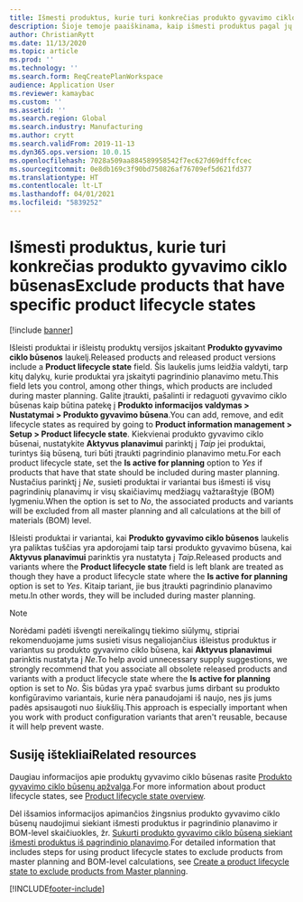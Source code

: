 ```yaml
---
title: Išmesti produktus, kurie turi konkrečias produkto gyvavimo ciklo būsenas
description: Šioje temoje paaiškinama, kaip išmesti produktus pagal jų gyvavimo ciklo būseną naudojant „Planning Optimization“ funkcijas.
author: ChristianRytt
ms.date: 11/13/2020
ms.topic: article
ms.prod: ''
ms.technology: ''
ms.search.form: ReqCreatePlanWorkspace
audience: Application User
ms.reviewer: kamaybac
ms.custom: ''
ms.assetid: ''
ms.search.region: Global
ms.search.industry: Manufacturing
ms.author: crytt
ms.search.validFrom: 2019-11-13
ms.dyn365.ops.version: 10.0.15
ms.openlocfilehash: 7028a509aa884589958542f7ec627d69dffcfcec
ms.sourcegitcommit: 0e8db169c3f90bd750826af76709ef5d621fd377
ms.translationtype: HT
ms.contentlocale: lt-LT
ms.lasthandoff: 04/01/2021
ms.locfileid: "5839252"
---
```

# <a name="exclude-products-that-have-specific-product-lifecycle-states"></a><span data-ttu-id="9fff6-103">Išmesti produktus, kurie turi konkrečias produkto gyvavimo ciklo būsenas</span><span class="sxs-lookup"><span data-stu-id="9fff6-103">Exclude products that have specific product lifecycle states</span></span>

[!include [banner](../../includes/banner.md)]

<span data-ttu-id="9fff6-104">Išleisti produktai ir išleistų produktų versijos įskaitant **Produkto gyvavimo ciklo būsenos** laukelį.</span><span class="sxs-lookup"><span data-stu-id="9fff6-104">Released products and released product versions include a **Product lifecycle state** field.</span></span> <span data-ttu-id="9fff6-105">Šis laukelis jums leidžia valdyti, tarp kitų dalykų, kurie produktai yra įskaityti pagrindinio planavimo metu.</span><span class="sxs-lookup"><span data-stu-id="9fff6-105">This field lets you control, among other things, which products are included during master planning.</span></span> <span data-ttu-id="9fff6-106">Galite įtraukti, pašalinti ir redaguoti gyvavimo ciklo būsenas kaip būtina patekę į **Produkto informacijos valdymas \> Nustatymai \> Produkto gyvavimo būsena**.</span><span class="sxs-lookup"><span data-stu-id="9fff6-106">You can add, remove, and edit lifecycle states as required by going to **Product information management \> Setup \> Product lifecycle state**.</span></span> <span data-ttu-id="9fff6-107">Kiekvienai produkto gyvavimo ciklo būsenai, nustatykite **Aktyvus planavimui** parinktį į *Taip* jei produktai, turintys šią būseną, turi būti įtraukti pagrindinio planavimo metu.</span><span class="sxs-lookup"><span data-stu-id="9fff6-107">For each product lifecycle state, set the **Is active for planning** option to *Yes* if products that have that state should be included during master planning.</span></span> <span data-ttu-id="9fff6-108">Nustačius parinktį į *Ne*, susieti produktai ir variantai bus išmesti iš visų pagrindinių planavimų ir visų skaičiavimų medžiagų važtaraštyje (BOM) lygmeniu.</span><span class="sxs-lookup"><span data-stu-id="9fff6-108">When the option is set to *No*, the associated products and variants will be excluded from all master planning and all calculations at the bill of materials (BOM) level.</span></span>

<span data-ttu-id="9fff6-109">Išleisti produktai ir variantai, kai **Produkto gyvavimo ciklo būsenos** laukelis yra paliktas tuščias yra apdorojami taip tarsi produkto gyvavimo būsena, kai **Aktyvus planavimui** parinktis yra nustatyta į *Taip*.</span><span class="sxs-lookup"><span data-stu-id="9fff6-109">Released products and variants where the **Product lifecycle state** field is left blank are treated as though they have a product lifecycle state where the **Is active for planning** option is set to *Yes*.</span></span> <span data-ttu-id="9fff6-110">Kitaip tariant, jie bus įtraukti pagrindinio planavimo metu.</span><span class="sxs-lookup"><span data-stu-id="9fff6-110">In other words, they will be included during master planning.</span></span>

> [!NOTE]
> <span data-ttu-id="9fff6-111">Norėdami padėti išvengti nereikalingų tiekimo siūlymų, stipriai rekomenduojame jums susieti visus negaliojančius išleistus produktus ir variantus su produkto gyvavimo ciklo būsena, kai **Aktyvus planavimui** parinktis nustatyta į *Ne*.</span><span class="sxs-lookup"><span data-stu-id="9fff6-111">To help avoid unnecessary supply suggestions, we strongly recommend that you associate all obsolete released products and variants with a product lifecycle state where the **Is active for planning** option is set to *No*.</span></span> <span data-ttu-id="9fff6-112">Šis būdas yra ypač svarbus jums dirbant su produkto konfigūravimo variantais, kurie nėra panaudojami iš naujo, nes jis jums padės apsisaugoti nuo šiukšlių.</span><span class="sxs-lookup"><span data-stu-id="9fff6-112">This approach is especially important when you work with product configuration variants that aren't reusable, because it will help prevent waste.</span></span>

## <a name="related-resources"></a><span data-ttu-id="9fff6-113">Susiję ištekliai</span><span class="sxs-lookup"><span data-stu-id="9fff6-113">Related resources</span></span>

<span data-ttu-id="9fff6-114">Daugiau informacijos apie produktų gyvavimo ciklo būsenas rasite [Produkto gyvavimo ciklo būsenų apžvalga](../../pim/product-lifecycle.md).</span><span class="sxs-lookup"><span data-stu-id="9fff6-114">For more information about product lifecycle states, see [Product lifecycle state overview](../../pim/product-lifecycle.md).</span></span>

<span data-ttu-id="9fff6-115">Dėl išsamios informacijos apimančios žingsnius produkto gyvavimo ciklo būsenų naudojimui siekiant išmesti produktus ir pagrindinio planavimo ir BOM-level skaičiuokles, žr. [Sukurti produkto gyvavimo ciklo būseną siekiant išmesti produktus iš pagrindinio planavimo](../../pim/tasks/exclude-products-master-planning.md).</span><span class="sxs-lookup"><span data-stu-id="9fff6-115">For detailed information that includes steps for using product lifecycle states to exclude products from master planning and BOM-level calculations, see [Create a product lifecycle state to exclude products from Master planning](../../pim/tasks/exclude-products-master-planning.md).</span></span>


[!INCLUDE[footer-include](../../../includes/footer-banner.md)]